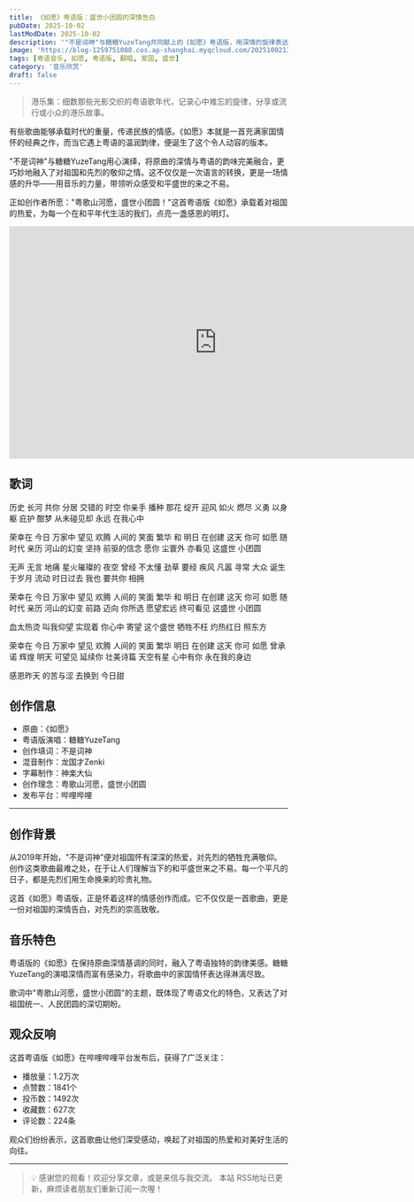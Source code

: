 ```yaml
---
title: 《如愿》粤语版：盛世小团圆的深情告白
pubDate: 2025-10-02
lastModDate: 2025-10-02
description: '"不是词神"与糖糖YuzeTang共同献上的《如愿》粤语版，用深情的旋律表达对祖国的热爱，致敬先烈，歌颂盛世小团圆。'
image: 'https://blog-1259751088.cos.ap-shanghai.myqcloud.com/20251002135529489.webp?imageSlim'
tags: [粤语音乐, 如愿, 粤语版, 翻唱, 爱国, 盛世]
category: '音乐欣赏'
draft: false
---
```


> 港乐集：细数那些光影交织的粤语歌年代，记录心中难忘的旋律，分享或流行或小众的港乐故事。

有些歌曲能够承载时代的重量，传递民族的情感。《如愿》本就是一首充满家国情怀的经典之作，而当它遇上粤语的温润韵律，便诞生了这个令人动容的版本。

"不是词神"与糖糖YuzeTang用心演绎，将原曲的深情与粤语的韵味完美融合，更巧妙地融入了对祖国和先烈的敬仰之情。这不仅仅是一次语言的转换，更是一场情感的升华——用音乐的力量，带领听众感受和平盛世的来之不易。

正如创作者所愿："粤歌山河愿，盛世小团圆！"这首粤语版《如愿》承载着对祖国的热爱，为每一个在和平年代生活的我们，点亮一盏感恩的明灯。

<iframe width="750" height="420" src="https://player.bilibili.com/player.html?bvid=BV1r8HjzpESV&autoplay=0" title="Bilibili video player" frameborder="0" allow="accelerometer; autoplay; clipboard-write; encrypted-media; gyroscope; picture-in-picture; web-share" referrerpolicy="strict-origin-when-cross-origin" allowfullscreen></iframe>

## 歌词

历史 长河 共你
分居 交错的 时空
你亲手 播种
那花 绽开 迎风
如火 燃尽 义勇
以身躯 庇护 酣梦
从未碰见却 永远 在我心中

荣幸在 今日 万家中 望见
欢腾 人间的 笑面
繁华 和 明日 在创建
这天 你可 如愿
随时代 亲历 河山的幻变
坚持 前驱的信念
愿你 尘寰外 亦看见
这盛世 小团圆

无声 无言 地痛
星火璀璨的 夜空
曾经 不太懂
劲草 要经 疾风
凡嚣 寻常 大众
诞生 于岁月 流动
时日过去 我也 要共你 相拥

荣幸在 今日 万家中 望见
欢腾 人间的 笑面
繁华 和 明日 在创建
这天 你可 如愿
随时代 亲历 河山的幻变
前路 迈向 你所选
愿望宏远 终可看见
这盛世 小团圆

血太热烫
叫我仰望
实现着 你心中 寄望
这个盛世
牺牲不枉
灼热红日 照东方

荣幸在 今日 万家中 望见
欢腾 人间的 笑面
繁华 明日 在创建
这天 你可 如愿
曾承诺 辉煌 明天 可望见
延续你 壮美诗篇
天空有星 心中有你
永在我的身边

感恩昨天 的苦与涩
去换到 今日甜

## 创作信息

- 原曲：《如愿》
- 粤语版演唱：糖糖YuzeTang
- 创作填词：不是词神
- 混音制作：龙国才Zenki
- 字幕制作：神楽大仙
- 创作理念：粤歌山河愿，盛世小团圆
- 发布平台：哔哩哔哩

---

## 创作背景

从2019年开始，"不是词神"便对祖国怀有深深的热爱，对先烈的牺牲充满敬仰。创作这类歌曲最难之处，在于让人们理解当下的和平盛世来之不易。每一个平凡的日子，都是先烈们用生命换来的珍贵礼物。

这首《如愿》粤语版，正是怀着这样的情感创作而成。它不仅仅是一首歌曲，更是一份对祖国的深情告白，对先烈的崇高致敬。

## 音乐特色

粤语版的《如愿》在保持原曲深情基调的同时，融入了粤语独特的韵律美感。糖糖YuzeTang的演唱深情而富有感染力，将歌曲中的家国情怀表达得淋漓尽致。

歌词中"粤歌山河愿，盛世小团圆"的主题，既体现了粤语文化的特色，又表达了对祖国统一、人民团圆的深切期盼。

## 观众反响

这首粤语版《如愿》在哔哩哔哩平台发布后，获得了广泛关注：
- 播放量：1.2万次
- 点赞数：1841个
- 投币数：1492次
- 收藏数：627次
- 评论数：224条

观众们纷纷表示，这首歌曲让他们深受感动，唤起了对祖国的热爱和对美好生活的向往。

---

> 💡 感谢您的观看！欢迎分享文章，或是来信与我交流。
> 本站 RSS地址已更新，麻烦读者朋友们重新订阅一次喔！

